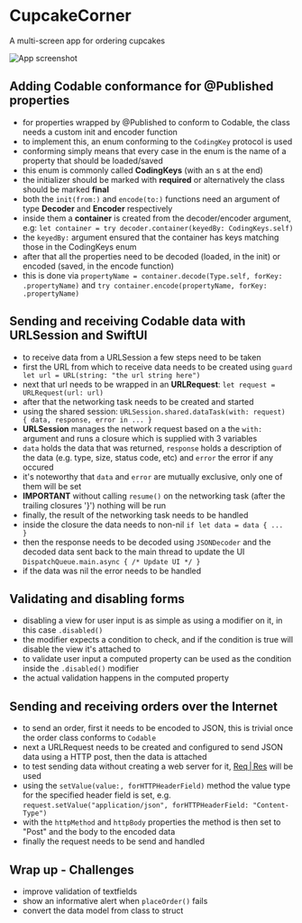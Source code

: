 # CupcakeCorner
A multi-screen app for ordering cupcakes

![App screenshot](CupcakeCorner.png)


## Adding Codable conformance for @Published properties
- for properties wrapped by @Published to conform to Codable, the class needs a custom init and encoder function
- to implement this, an enum conforming to the `CodingKey` protocol is used
- conforming simply means that every case in the enum is the name of a property that should be loaded/saved
- this enum is commonly called **CodingKeys** (with an s at the end)
- the initializer should be marked with __required__ or alternatively the class should be marked __final__
- both the `init(from:)` and `encode(to:)` functions need an argument of type **Decoder** and **Encoder** respectively
- inside them a __container__ is created from the decoder/encoder argument, e.g: `let container = try decoder.container(keyedBy: CodingKeys.self)`
- the `keyedBy:` argument ensured that the container has keys matching those in the CodingKeys enum
- after that all the properties need to be decoded (loaded, in the init) or encoded (saved, in the encode function)
- this is done via `propertyName = container.decode(Type.self, forKey: .propertyName)` and `try container.encode(propertyName, forKey: .propertyName)`

## Sending and receiving Codable data with URLSession and SwiftUI
- to receive data from a URLSession a few steps need to be taken
- first the URL from which to receive data needs to be created using `guard let url = URL(string: "the url string here")`
- next that url needs to be wrapped in an **URLRequest**: `let request = URLRequest(url: url)`
- after that the networking task needs to be created and started
- using the shared session: `URLSession.shared.dataTask(with: request) { data, response, error in ... }`
- **URLSession** manages the network request based on a the `with:` argument and runs a closure which is supplied with 3 variables
- `data` holds the data that was returned, `response` holds a description of the data (e.g. type, size, status code, etc) and `error` the error if any occured
- it's noteworthy that `data` and `error` are mutually exclusive, only one of them will be set
- **IMPORTANT** without calling `resume()` on the networking task (after the trailing closures '}') nothing will be run
- finally, the result of the networking task needs to be handled
- inside the closure the data needs to non-nil `if let data = data { ...  }`
- then the response needs to be decoded using `JSONDecoder` and the decoded data sent back to the main thread to update the UI `DispatchQueue.main.async { /* Update UI */ }`
- if the data was nil the error needs to be handled

## Validating and disabling forms
- disabling a view for user input is as simple as using a modifier on it, in this case `.disabled()`
- the modifier expects a condition to check, and if the condition is true will disable the view it's attached to
- to validate user input a computed property can be used as the condition inside the `.disabled()` modifier
- the actual validation happens in the computed property

## Sending and receiving orders over the Internet
- to send an order, first it needs to be encoded to JSON, this is trivial once the order class conforms to `Codable`
- next a URLRequest needs to be created and configured to send JSON data using a HTTP post, then the data is attached
- to test sending data without creating a web server for it, [Req | Res](https://reqres.in) will be used
- using the `setValue(value:, forHTTPHeaderField)` method the value type for the specified header field is set, e.g. `request.setValue("application/json", forHTTPHeaderField: "Content-Type")`
- with the `httpMethod` and `httpBody` properties the method is then set to "Post" and the body to the encoded data
- finally the request needs to be send and handled

## Wrap up - Challenges
- improve validation of textfields
- show an informative alert when `placeOrder()` fails
- convert the data model from class to struct

